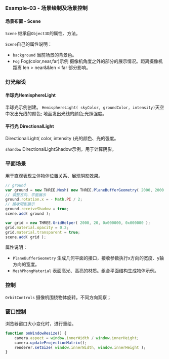 ### Example-03  - 场景绘制及场景控制


#### 场景布置 - Scene

`Scene` 继承自`Object3D`的属性、方法。

`Scene`自己的属性说明：

* `background` 当前场景的背景色。
* `Fog` Fog(color,near,far)示例 摄像机角度之外的部分的展示情况。距离摄像机距离 len > near&&len < far 部分影响。

### 灯光架设 
#### 半球光HemisphereLight

半球光示例创建。
`HemisphereLight( skyColor, groundColor, intensity)`天空中发出光线的颜色; 地面发出光线的颜色;光照强度。

#### 平行光 DirectionalLight

DirectionalLight( color, intensity )光的颜色、光的强度。

`shandow` DirectionalLightShadow示例，用于计算阴影。

### 平面场景

用于直观表现立体物体位置关系、展现阴影效果。

```js
// ground
var ground = new THREE.Mesh( new THREE.PlaneBufferGeometry( 2000, 2000 ), new THREE.MeshPhongMaterial( { color: 0x999999, depthWrite: false } ) );
// 调整方向、平面展示
ground.rotation.x = - Math.PI / 2;
// 接收阴影展示
ground.receiveShadow = true;
scene.add( ground );

var grid = new THREE.GridHelper( 2000, 20, 0x000000, 0x000000 );
grid.material.opacity = 0.2;
grid.material.transparent = true;
scene.add( grid );
```
属性说明：

* `PlaneBufferGeometry` 生成几何平面的接口，接收参数执行x方向的宽度、y轴方向的宽度。
* `MeshPhongMaterial` 表面高光、高亮的材质。组合平面结构生成物体示例。

### 控制

`OrbitControls` 摄像机围绕物体旋转。不同方向观察；

### 窗口控制

浏览器窗口大小变化时，进行重绘。

```js
function onWindowResize() {
    camera.aspect = window.innerWidth / window.innerHeight;
    camera.updateProjectionMatrix();
    renderer.setSize( window.innerWidth, window.innerHeight );
}
```